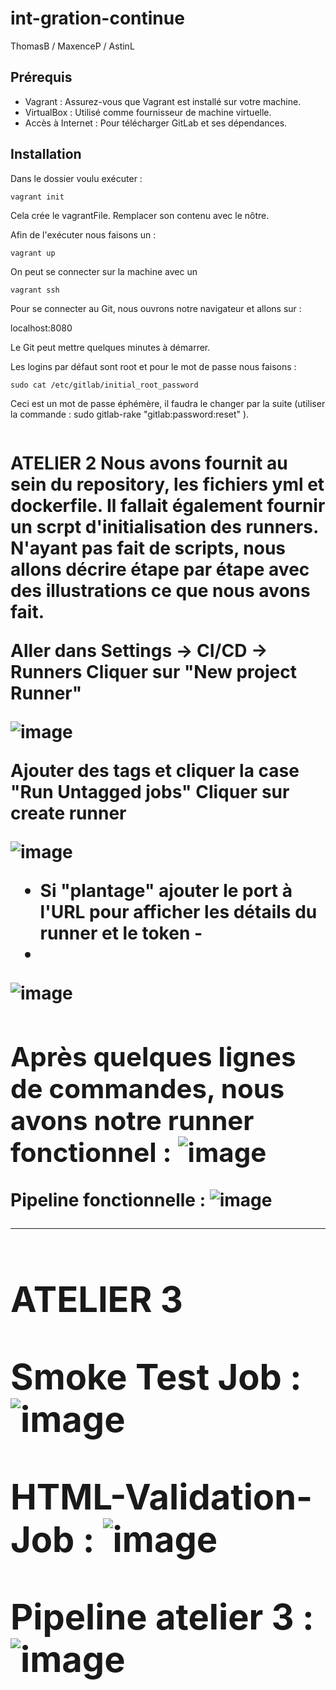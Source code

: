 # int-gration-continue

ThomasB / MaxenceP / AstinL

## Prérequis

- Vagrant : Assurez-vous que Vagrant est installé sur votre machine.
- VirtualBox : Utilisé comme fournisseur de machine virtuelle.
- Accès à Internet : Pour télécharger GitLab et ses dépendances.


## Installation

Dans le dossier voulu exécuter :
```
vagrant init
```
Cela crée le vagrantFile. Remplacer son contenu avec le nôtre.

Afin de l'exécuter nous faisons un : 
```
vagrant up
```

On peut se connecter sur la machine avec un 
```
vagrant ssh
```
Pour se connecter au Git, nous ouvrons notre navigateur et allons sur :

localhost:8080

Le Git peut mettre quelques minutes à démarrer.

Les logins par défaut sont root et pour le mot de passe nous faisons :
```
sudo cat /etc/gitlab/initial_root_password
```
Ceci est un mot de passe éphémère, il faudra le changer par la suite (utiliser la commande : sudo gitlab-rake "gitlab:password:reset" ).
```
```
<h1> ATELIER 2 <h/1>
Nous avons fournit au sein du repository, les fichiers yml et dockerfile. 
Il fallait également fournir un scrpt d'initialisation des runners. N'ayant pas fait de scripts, nous allons décrire étape par étape avec des illustrations ce que nous avons fait.

Aller dans Settings -> CI/CD -> Runners
Cliquer sur "New project Runner"

![image](https://github.com/user-attachments/assets/6ea23761-b88a-4fd9-bdad-5db6f7ddf9ba)

Ajouter des tags et cliquer la case "Run Untagged jobs"
Cliquer sur create runner

![image](https://github.com/user-attachments/assets/db647ad7-24cc-4da3-a755-bf12358409be)

 - Si "plantage" ajouter le port à l'URL pour afficher les détails du runner et le token -
 - 
![image](https://github.com/user-attachments/assets/d6cb20d0-8993-4ee4-bef4-400632616e18)

Après quelques lignes de commandes, nous avons notre runner fonctionnel : 
![image](https://github.com/user-attachments/assets/2157dc87-f5db-4613-bca1-3b597c4caacd)
----
Pipeline fonctionnelle : 
![image](https://github.com/user-attachments/assets/eca65ebd-0e1e-4ec8-a7b2-b6159fb2decc)

-----------------
<h1> ATELIER 3 <h/1>

Smoke Test Job : 
![image](https://github.com/user-attachments/assets/e8647997-6e56-4a96-9d77-9527b1577c2d)

HTML-Validation-Job : 
![image](https://github.com/user-attachments/assets/1e00e871-dc5c-43f7-b0fb-75c1f7bbde18)

Pipeline atelier 3 : 
![image](https://github.com/user-attachments/assets/e896058f-015d-430f-a93d-14ee5d993e98)




